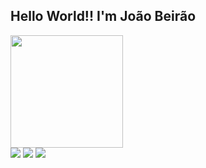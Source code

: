 ## Hello World!! I'm João Beirão
 <div>
<a href="https://github.com/joao-beirao">
  <img height="180em"  src="https://github-readme-stats.vercel.app/api?username=joao-beirao&show_icons=true&theme=tokyonight"/>
 </div>
 
 
 <div style="display: inline_block">
   <a href="https://instagram.com/jme_beirao" target="_blank"><img src="https://img.shields.io/badge/-Instagram-%23E4405F?style=for-the-badge&logo=instagram&logoColor=white" target="_blank"></a>
   <a href="https://www.linkedin.com/in/jo%C3%A3o-beir%C3%A3o-937195201/" target="_blank"><img src="https://img.shields.io/badge/-LinkedIn-%230077B5?style=for-the-badge&logo=linkedin&logoColor=white" target="_blank"></a> 
   <a href = "mailto: joaobeirao.2003@gmail.com"><img src="https://img.shields.io/badge/-Gmail-%23333?style=for-the-badge&logo=gmail&logoColor=white" target="_blank"></a>

 </div>
</a> 
